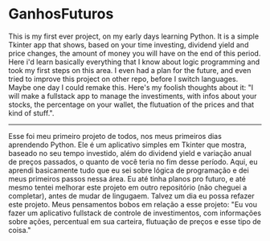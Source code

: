 # GanhosFuturos

This is my first ever project, on my early days learning Python.
It is a simple Tkinter app that shows, based on your time investing, dividend yield and price changes, the amount of money you will have on the end of this period.
Here i'd learn basically everything that I know about logic programming and took my first steps on this area.
I even had a plan for the future, and even tried to improve this project on other repo, before I switch languages. Maybe one day I could remake this. Here's my foolish thoughts about it:  "I will make a fullstack app to manage the investiments, with infos about your stocks, the percentage on your wallet, the flutuation of the prices and that kind of stuff.".
________________________________________________________________

Esse foi meu primeiro projeto de todos, nos meus primeiros dias aprendendo Python.
Ele é um aplicativo simples em Tkinter que mostra, baseado no seu tempo investido, além do dividend yield e variação anual de preços passados, o quanto de você teria no fim desse período.
Aqui, eu aprendi basicamente tudo que eu sei sobre lógica de programação e dei meus primeiros passos nessa área.
Eu até tinha planos pro futuro, e até mesmo tentei melhorar este projeto em outro repositório (não cheguei a completar), antes de mudar de lingugaem. Talvez um dia eu possa refazer este projeto. Meus pensamentos bobos em relação a esse projeto: "Eu vou fazer um aplicativo fullstack de controle de investimentos, com informações sobre ações, percentual em sua carteira, flutuação de preços e esse tipo de coisa."
